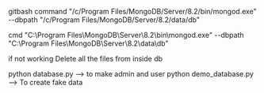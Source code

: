 gitbash command
"/c/Program Files/MongoDB/Server/8.2/bin/mongod.exe" --dbpath "/c/Program Files/MongoDB/Server/8.2/data/db"

cmd 
"C:\Program Files\MongoDB\Server\8.2\bin\mongod.exe" --dbpath "C:\Program Files\MongoDB\Server\8.2\data\db"

if not working Delete all the files from inside db


python database.py --> to make admin and user
python demo_database.py --> To create fake data